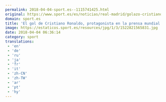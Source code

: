```yaml
---
permalink: 2018-04-04-sport.es--1115741425.html
original: https://www.sport.es/es/noticias/real-madrid/golazo-cristiano-ronaldo-protagonista-prensa-mundial-6733357?utm_source=rss-noticias&utm_medium=feed&utm_campaign=real-madrid
domain: sport.es
title: 'El gol de Cristiano Ronaldo, protagonista en la prensa mundial'
image: https://estaticos.sport.es/resources/jpg/1/3/1522821565831.jpg
date: 2018-04-04 06:36:14
category: sport
translations: 
 - 'en'
 - 'de'
 - 'ru'
 - 'ja'
 - 'fr'
 - 'it'
 - 'zh-CN'
 - 'zh-TW'
 - 'ar'
 - 'pt'
 - 'hy'
---
```


